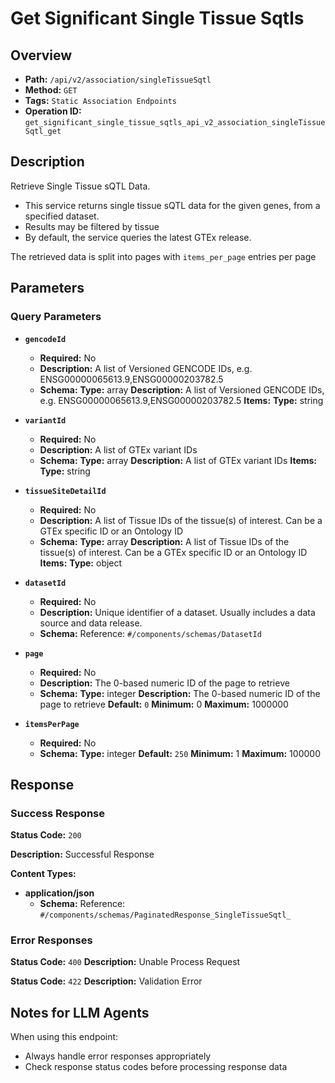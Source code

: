 # Get Significant Single Tissue Sqtls

## Overview
- **Path:** `/api/v2/association/singleTissueSqtl`
- **Method:** `GET`
- **Tags:** `Static Association Endpoints`
- **Operation ID:** `get_significant_single_tissue_sqtls_api_v2_association_singleTissueSqtl_get`

## Description
Retrieve Single Tissue sQTL Data.

- This service returns single tissue sQTL data for the given genes, from a specified dataset.
- Results may be filtered by tissue
- By default, the service queries the latest GTEx release.

The retrieved data is split into pages with `items_per_page` entries per page

## Parameters

### Query Parameters

- **`gencodeId`**
  - **Required:** No
  - **Description:** A list of Versioned GENCODE IDs, e.g. ENSG00000065613.9,ENSG00000203782.5
  - **Schema:** **Type:** array
**Description:** A list of Versioned GENCODE IDs, e.g. ENSG00000065613.9,ENSG00000203782.5
**Items:** **Type:** string

- **`variantId`**
  - **Required:** No
  - **Description:** A list of GTEx variant IDs
  - **Schema:** **Type:** array
**Description:** A list of GTEx variant IDs
**Items:** **Type:** string

- **`tissueSiteDetailId`**
  - **Required:** No
  - **Description:** A list of Tissue IDs of the tissue(s) of interest. Can be a GTEx specific ID or an Ontology ID
  - **Schema:** **Type:** array
**Description:** A list of Tissue IDs of the tissue(s) of interest. Can be a GTEx specific ID or an Ontology ID
**Items:** **Type:** object

- **`datasetId`**
  - **Required:** No
  - **Description:** Unique identifier of a dataset. Usually includes a data source and data release.
  - **Schema:** Reference: `#/components/schemas/DatasetId`

- **`page`**
  - **Required:** No
  - **Description:** The 0-based numeric ID of the page to retrieve
  - **Schema:** **Type:** integer
**Description:** The 0-based numeric ID of the page to retrieve
**Default:** `0`
**Minimum:** 0
**Maximum:** 1000000

- **`itemsPerPage`**
  - **Required:** No
  - **Schema:** **Type:** integer
**Default:** `250`
**Minimum:** 1
**Maximum:** 100000

## Response

### Success Response
**Status Code:** `200`

**Description:** Successful Response

**Content Types:**
- **application/json**
  - **Schema:** Reference: `#/components/schemas/PaginatedResponse_SingleTissueSqtl_`

### Error Responses

**Status Code:** `400`
**Description:** Unable Process Request

**Status Code:** `422`
**Description:** Validation Error

## Notes for LLM Agents

When using this endpoint:
- Always handle error responses appropriately
- Check response status codes before processing response data